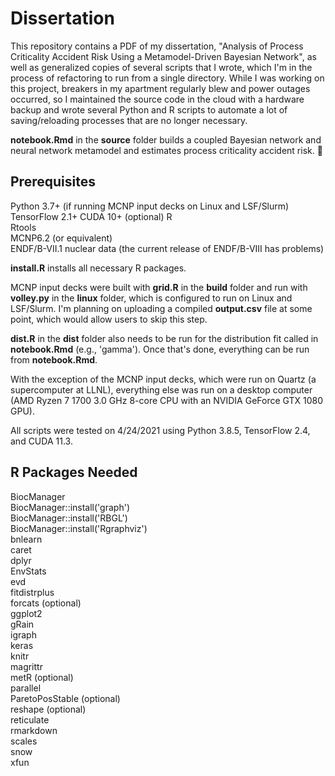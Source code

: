# Dissertation

This repository contains a PDF of my dissertation, "Analysis of Process Criticality Accident Risk Using a Metamodel-Driven Bayesian Network", as well as generalized copies of several scripts that I wrote, which I'm in the process of refactoring to run from a single directory. While I was working on this project, breakers in my apartment regularly blew and power outages occurred, so I maintained the source code in the cloud with a hardware backup and wrote several Python and R scripts to automate a lot of saving/reloading processes that are no longer necessary.

**notebook.Rmd** in the **source** folder builds a coupled Bayesian network and neural network metamodel and estimates process criticality accident risk. 🤯  

## Prerequisites
Python 3.7+ (if running MCNP input decks on Linux and LSF/Slurm)  
TensorFlow 2.1+ 
CUDA 10+ (optional)
R  
Rtools  
MCNP6.2 (or equivalent)  
ENDF/B-VII.1 nuclear data (the current release of ENDF/B-VIII has problems)  

**install.R** installs all necessary R packages.

MCNP input decks were built with **grid.R** in the **build** folder and run with **volley.py** in the **linux** folder, which is configured to run on Linux and LSF/Slurm.
I'm planning on uploading a compiled **output.csv** file at some point, which would allow users to skip this step.  

**dist.R** in the **dist** folder also needs to be run for the distribution fit called in **notebook.Rmd** (e.g., 'gamma'). Once that's done, everything can be run from **notebook.Rmd**.  

With the exception of the MCNP input decks, which were run on Quartz (a supercomputer at LLNL), everything else was run on a desktop computer (AMD Ryzen 7 1700 3.0 GHz 8-core CPU with an NVIDIA GeForce GTX 1080 GPU).  

All scripts were tested on 4/24/2021 using Python 3.8.5, TensorFlow 2.4, and CUDA 11.3.  

## R Packages Needed
BiocManager  
BiocManager::install('graph')  
BiocManager::install('RBGL')  
BiocManager::install('Rgraphviz')  
bnlearn  
caret  
dplyr  
EnvStats  
evd  
fitdistrplus  
forcats (optional)  
ggplot2  
gRain  
igraph  
keras  
knitr  
magrittr  
metR (optional)  
parallel  
ParetoPosStable (optional)  
reshape (optional)  
reticulate  
rmarkdown  
scales  
snow  
xfun  
